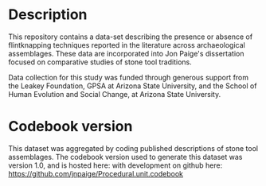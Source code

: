 # Description

This repository contains a data-set describing the presence or absence of flintknapping techniques reported in the literature across archaeological assemblages.
These data are incorporated into Jon Paige's dissertation focused on comparative studies of stone tool traditions. 

Data collection for this study was funded through generous support from the Leakey Foundation,
GPSA at Arizona State University, and the School of Human Evolution and Social Change, at Arizona State University. 



# Codebook version

This dataset was aggregated by coding published descriptions of stone tool assemblages. 
The codebook version used to generate this dataset was version 1.0, and is hosted here: 
with development on github here: https://github.com/jnpaige/Procedural.unit.codebook






